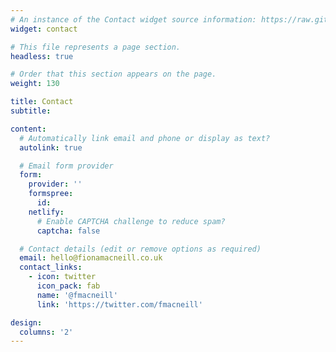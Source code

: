 ```yaml
---
# An instance of the Contact widget source information: https://raw.githubusercontent.com/wowchemy/starter-hugo-academic/master/content/home/contact.md.
widget: contact

# This file represents a page section.
headless: true

# Order that this section appears on the page.
weight: 130

title: Contact
subtitle:

content:
  # Automatically link email and phone or display as text?
  autolink: true

  # Email form provider
  form:
    provider: ''
    formspree:
      id:
    netlify:
      # Enable CAPTCHA challenge to reduce spam?
      captcha: false

  # Contact details (edit or remove options as required)
  email: hello@fionamacneill.co.uk
  contact_links:
    - icon: twitter
      icon_pack: fab
      name: '@fmacneill'
      link: 'https://twitter.com/fmacneill'

design:
  columns: '2'
---
```

